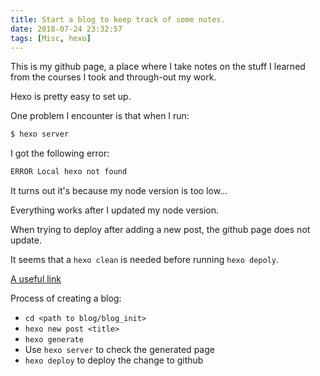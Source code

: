 ```yaml
---
title: Start a blog to keep track of some notes.
date: 2018-07-24 23:32:57
tags: [Misc, hexo]
---
```

This is my github page, a place where I take notes on the stuff I learned from the courses I took and through-out my work.

Hexo is pretty easy to set up.

One problem I encounter is that when I run:
``` bash
$ hexo server
```

I got the following error:
``` bash
ERROR Local hexo not found
```

It turns out it's because my node version is too low...

Everything works after I updated my node version.

When trying to deploy after adding a new post, the github page does not update.

It seems that a `hexo clean` is needed before running `hexo depoly`.

[A useful link](https://gist.github.com/btfak/18938572f5df000ebe06fbd1872e4e39)

Process of creating a blog:
- `cd <path to blog/blog_init>`
- `hexo new post <title>`
- `hexo generate`
- Use `hexo server` to check the generated page
- `hexo deploy` to deploy the change to github